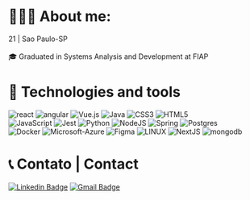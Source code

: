 
# 👨🏻‍💻 About me:
21 | Sao Paulo-SP <br><br>
🎓 Graduated in Systems Analysis and Development at FIAP <br>

# 📖 Technologies and tools
 ![react](https://img.shields.io/badge/react-%231572B6.svg?style=for-the-badge&logo=react&logoColor=white) ![angular](https://img.shields.io/badge/angular-%23DD1100.svg?style=for-the-badge&logo=angular&logoColor=white) ![Vue.js](https://img.shields.io/badge/vuejs-%2335495e.svg?style=for-the-badge&logo=vuedotjs&logoColor=%234FC08D)  ![Java](https://img.shields.io/badge/java-%23ED8B00.svg?style=for-the-badge&logo=openjdk&logoColor=white)  ![CSS3](https://img.shields.io/badge/css3-%231572B6.svg?style=for-the-badge&logo=css3&logoColor=white) ![HTML5](https://img.shields.io/badge/html5-%23E34F26.svg?style=for-the-badge&logo=html5&logoColor=white)<br> ![JavaScript](https://img.shields.io/badge/javascript-%23323330.svg?style=for-the-badge&logo=javascript&logoColor=%23F7DF1E) ![Jest](https://img.shields.io/badge/jest-%23ED8B00.svg?style=for-the-badge&logo=jest&logoColor=white) ![Python](https://img.shields.io/badge/python-3670A0?style=for-the-badge&logo=python&logoColor=ffdd54)  ![NodeJS](https://img.shields.io/badge/node.js-6DA55F?style=for-the-badge&logo=node.js&logoColor=white) ![Spring](https://img.shields.io/badge/spring-%236DB33F.svg?style=for-the-badge&logo=spring&logoColor=white) ![Postgres](https://img.shields.io/badge/postgres-%23316192.svg?style=for-the-badge&logo=postgresql&logoColor=white)<br>  ![Docker](https://img.shields.io/badge/Docker-2CA5E0?style=for-the-badge&logo=docker&logoColor=white) ![Microsoft-Azure](https://img.shields.io/badge/microsoft_azure-%231572B6.svg?style=for-the-badge&logo=microsoftazure&logoColor=white) ![Figma](https://img.shields.io/badge/figma-%23F24E1E.svg?style=for-the-badge&logo=figma&logoColor=white) ![LINUX](https://img.shields.io/badge/Linux-FCC624?style=for-the-badge&logo=linux&logoColor=black)  ![NextJS](https://img.shields.io/badge/NextJS-%23000000.svg?style=for-the-badge&logo=nextdotjs&logoColor=white) ![mongodb](https://img.shields.io/badge/MongoDB-%2347A248.svg?style=for-the-badge&logo=mongodb&logoColor=white)

# 📞 Contato | Contact

[![Linkedin Badge](https://img.shields.io/badge/-Jvmntr-blue?style=flat-square&logo=Linkedin&logoColor=white&link=https://www.linkedin.com/in/jvmntr_/)](https://www.linkedin.com/in/jvmntr/)
[![Gmail Badge](https://img.shields.io/badge/-jvmntr.email.com@gmail.com-c14438?style=flat-square&logo=Gmail&logoColor=white&link=mailto:jvmntr.email.com@gmail.com)](mailto:jvmntr.email.com@gmail.com)


<!--
**Jvmntr/Jvmntr** is a ✨ _special_ ✨ repository because its `README.md` (this file) appears on your GitHub profile.

Here are some ideas to get you started:

- 🔭 I’m currently working on ...
- 🌱 I’m currently learning ...
- 👯 I’m looking to collaborate on ...
- 🤔 I’m looking for help with ...
- 💬 Ask me about ...
- 📫 How to reach me: ...
- 😄 Pronouns: ...
- ⚡ Fun fact: ...
-->
